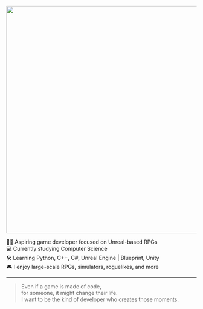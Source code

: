 <p align="center">
  <img src="https://github.com/user-attachments/assets/07bbae32-7a5d-4531-958c-775383b2ec4e" width="600" />
</p>

🧙‍♀️ Aspiring game developer focused on Unreal-based RPGs  
💻 Currently studying Computer Science  
🛠️ Learning Python, C++, C#, Unreal Engine | Blueprint, Unity  
🎮 I enjoy large-scale RPGs, simulators, roguelikes, and more  

---

> Even if a game is made of code,  
> for someone, it might change their life.  
> I want to be the kind of developer who creates those moments.
